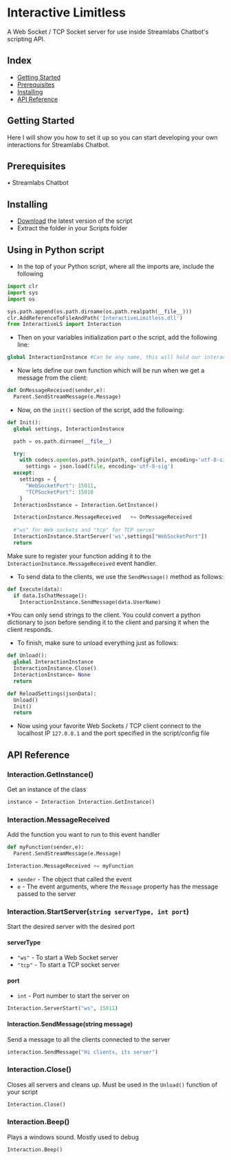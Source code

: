 # Interactive Limitless
A Web Socket / TCP Socket server for use inside Streamlabs Chatbot's scripting API.

## Index
* [Getting Started](#getting-started)
* [Prerequisites](#prerequisites)
* [Installing](#installing)
* [API Reference](#api-reference)


## Getting Started


Here I will show you how to set it up so you can start developing your own interactions for Streamlabs Chatbot.

## Prerequisites
• Streamlabs Chatbot

## Installing

* [Download](https://github.com/LuisSanchez-Dev/Interactive-Limitless/archive/master.zip) the latest version of the script
* Extract the folder in your Scripts folder

## Using in Python script
* In the top of your Python script, where all the imports are, include the following
```python
import clr
import sys
import os

sys.path.append(os.path.dirname(os.path.realpath(__file__)))
clr.AddReferenceToFileAndPath('InteractiveLimitless.dll')
from InteractiveLS import Interaction
```
* Then on your variables initialization part o the script, add the following line:
```python
global InteractionInstance #Can be any name, this will hold our interaction instance
```
* Now lets define our own function which will be run when we get a message from the client:
```python
def OnMessageReceived(sender,e):
  Parent.SendStreamMessage(e.Message)
```

* Now, on the `init()` section of the script, add the following:
```python
def Init():
  global settings, InteractionInstance

  path = os.path.dirname(__file__)

  try:
    with codecs.open(os.path.join(path, configFile), encoding='utf-8-sig', mode='r') as file:
      settings = json.load(file, encoding='utf-8-sig')
  except:
    settings = {
      "WebSocketPort": 15011,
      "TCPSocketPort": 15010
    }  
  InteractionInstance = Interaction.GetInstance()

  InteractionInstance.MessageReceived   += OnMessageReceived
  
  #"ws" for Web sockets and "tcp" for TCP server
  InteractionInstance.StartServer('ws',settings["WebSocketPort"])
  return
```
Make sure to register your function adding it to the `InteractionInstance.MessageReceived` event handler.

* To send data to the clients, we use the `SendMessage()` method as follows:
```python
def Execute(data):
  if data.IsChatMessage():
    InteractionInstance.SendMessage(data.UserName)
```
*You can only send strings to the client. You could convert a python dictionary to json before sending it to the client and parsing it when the client responds.

* To finish, make sure to unload everything just as follows:
```python
def Unload():
  global InteractionInstance
  InteractionInstance.Close()
  InteractionInstance= None
  return

def ReloadSettings(jsonData):
  Unload()
  Init()
  return
```
* Now using your favorite Web Sockets / TCP client connect to the localhost IP `127.0.0.1` and the port specified in the script/config file

## API Reference

### Interaction.GetInstance()
Get an instance of the class
```python
instance = Interaction Interaction.GetInstance()
```
### Interaction.MessageReceived
Add the function you want to run to this event handler
```python
def myFunction(sender,e):
  Parent.SendStreamMessage(e.Message)

Interaction.MessageReceived += myFunction
```
* ``sender`` - The object that called the event
* ``e`` - The event arguments, where the ``Message`` property has the message passed to the server

### Interaction.StartServer(``string serverType, int port``)
Start the desired server with the desired port
#### serverType
* ``"ws"`` - To start a Web Socket server
* ``"tcp"`` - To start a TCP socket server
#### port
* ``int`` - Port number to start the server on

```python
Interaction.ServerStart("ws", 15011)
```
#### Interaction.SendMessage(string message)
Send a message to all the clients connected to the server
```python
interaction.SendMessage("Hi clients, its server")
```
### Interaction.Close()
Closes all servers and cleans up. Must be used in the ``Unload()`` function of your script
```python
Interaction.Close()
```
### Interaction.Beep()
Plays a windows sound. Mostly used to debug
```python
Interaction.Beep()
```